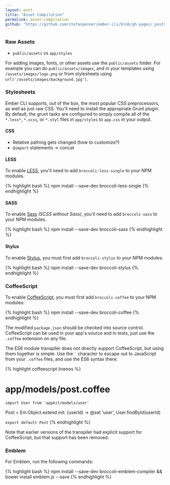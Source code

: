 ```yaml
---
layout: post
title: "Asset Compilation"
permalink: asset-compilation
github: "https://github.com/stefanpenner/ember-cli/blob/gh-pages/_posts/2013-04-10-asset-compilation.md"
---
```


### Raw Assets

* `public/assets` vs `app/styles`

For adding images, fonts, or other assets use the `public/assets` folder. For
example you can do `public/assets/images`, and in your templates using
`/assets/images/logo.png` or from stylesheets using
`url('/assets/images/background.jpg')`.

### Stylesheets

Ember CLI supports, out of the box, the most popular CSS preprocessors, as
well as just raw CSS. You'll need to install the appropriate Grunt plugin. By
default, the grunt tasks are configured to simply compile all of the `*.less*`,
`*.scss`, or `*.styl` files in `app/styles` to `app.css` in your output.

#### CSS

* Relative pathing gets changed (how to customize?)
* `@import` statements -> concat

#### LESS

To enable [LESS](http://lesscss.org/), you'll need to add `broccoli-less-single`
to your NPM modules.

{% highlight bash %}
npm install --save-dev broccoli-less-single
{% endhighlight %}

#### SASS

To enable [Sass](http://sass-lang.com/) *(SCSS without Sass)*, you'll need to
add `broccoli-sass` to your NPM modules.

{% highlight bash %}
npm install --save-dev broccoli-sass
{% endhighlight %}

#### Stylus

To enable [Stylus](http://learnboost.github.io/stylus/), you must first add
`broccoli-stylus` to your NPM modules:

{% highlight bash %}
npm install --save-dev broccoli-stylus
{% endhighlight %}

### CoffeeScript

To enable [CoffeeScript](http://coffeescript.org/), you must
first add `broccoli-coffee` to your NPM modules:

{% highlight bash %}
npm install --save-dev broccoli-coffee
{% endhighlight %}

The modified `package.json` should be checked into source control. CoffeeScript
can be used in your app's source and in tests, just use the `.coffee` extension
on any file.

The ES6 module transpiler does not directly support CoffeeScript, but using them
together is simple. Use the `` ` `` character to escape out to JavaScript from
your `.coffee` files, and use the ES6 syntax there:

{% highlight coffeescript linenos %}
# app/models/post.coffee
`import User from 'appkit/models/user'`

Post = Em.Object.extend
  init: (userId) ->
    @set 'user', User.findById(userId)

`export default Post`
{% endhighlight %}

Note that earlier versions of the transpiler had explicit support for
CoffeeScript, but that support has been removed.

### Emblem

For Emblem, run the following commands:

{% highlight bash %}
npm install --save-dev broccoli-emblem-compiler && bower install emblem.js --save
{% endhighlight %}
